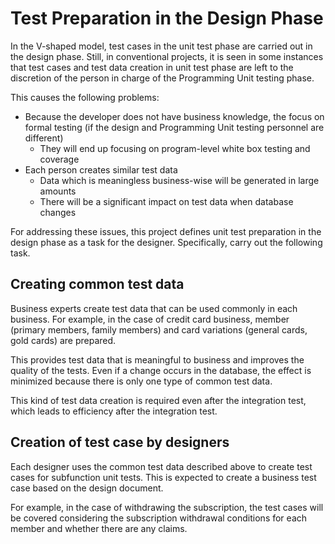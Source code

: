 # Test Preparation in the Design Phase

In the V-shaped model, test cases in the unit test phase are carried out in the design phase. Still, in conventional projects, 
it is seen in some instances that test cases and test data creation in unit test phase are left to the discretion of the person in charge of the Programming Unit testing phase.

This causes the following problems:

- Because the developer does not have business knowledge, the focus on formal testing (if the design and Programming Unit testing personnel are different)
  - They will end up focusing on program-level white box testing and coverage
- Each person creates similar test data
  - Data which is meaningless business-wise will be generated in large amounts
  - There will be a significant impact on test data when database changes

For addressing these issues, this project defines unit test preparation in the design phase as a task for the designer. 
Specifically, carry out the following task.

## Creating common test data

Business experts create test data that can be used commonly in each business.
For example, in the case of credit card business, member (primary members, family members) and card variations (general cards, gold cards) are prepared.

This provides test data that is meaningful to business and improves the quality of the tests. 
Even if a change occurs in the database, the effect is minimized because there is only one type of common test data.

This kind of test data creation is required even after the integration test, which leads to efficiency after the integration test.


## Creation of test case by designers

Each designer uses the common test data described above to create test cases for subfunction unit tests.
This is expected to create a business test case based on the design document.

For example, in the case of withdrawing the subscription, the test cases will be covered considering the subscription withdrawal conditions for each member and whether there are any claims.

